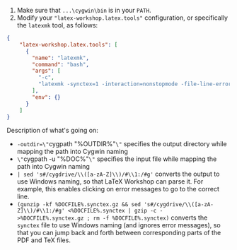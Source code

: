 1. Make sure that `...\cygwin\bin` is in your `PATH`.
2. Modify your `"latex-workshop.latex.tools"` configuration, or specifically the `latexmk` tool, as follows:

```json
{
    "latex-workshop.latex.tools": [
      {
        "name": "latexmk",
        "command": "bash",
        "args": [
          "-c",
          "latexmk -synctex=1 -interaction=nonstopmode -file-line-error -pdf -outdir=\"`cygpath \"%OUTDIR%\"`\" \"`cygpath -u \"%DOC%\"`\" | sed 's#/cygdrive/\\([a-zA-Z]\\)/#\\1:/#g' && (gunzip -kf %DOCFILE%.synctex.gz && sed 's#/cygdrive/\\([a-zA-Z]\\)/#\\1:/#g' <%DOCFILE%.synctex | gzip -c - >%DOCFILE%.synctex.gz ; rm -f %DOCFILE%.synctex)"
        ],
        "env": {}
      }
    ]
}
```

Description of what's going on:

* `-outdir=\"`cygpath \"%OUTDIR%\"`\"` specifies the output directory while mapping the path into Cygwin naming
* `\"`cygpath -u \"%DOC%\"`\"` specifies the input file while mapping the path into Cygwin naming
* `| sed 's#/cygdrive/\\([a-zA-Z]\\)/#\\1:/#g'` converts the output to use Windows naming, so that LaTeX Workshop can parse it. For example, this enables clicking on error messages to go to the correct line.
* `(gunzip -kf %DOCFILE%.synctex.gz && sed 's#/cygdrive/\\([a-zA-Z]\\)/#\\1:/#g' <%DOCFILE%.synctex | gzip -c - >%DOCFILE%.synctex.gz ; rm -f %DOCFILE%.synctex)` converts the `synctex` file to use Windows naming (and ignores error messages), so that you can jump back and forth between corresponding parts of the PDF and TeX files.
